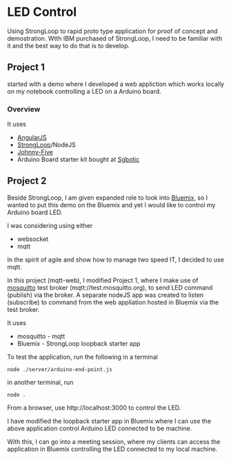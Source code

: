 # LED Control

Using StrongLoop to rapid proto type application for proof of concept and demostration.
Wtth IBM purchased of StrongLoop, I need to be familiar with it and the best way to do that is to develop.

## Project 1
started with a demo where I developed a web appliction which works locally on my notebook controlling a LED on a Arduino board.

### Overview
It uses
- [AngularJS](https://angularjs.org/)
- [StrongLoop](https://strongloop.com/)/NodeJS
- [Johnny-Five](http://johnny-five.io/)
- Arduino Board starter kit bought at [Sgbotic](http://www.sgbotic.com/)

## Project 2
Beside StrongLoop, I am given expanded role to look into [Bluemix](https://console.ng.bluemix.net/), so I wanted to put this demo on the Bluemix and yet I would like to control my Arduino board LED.

I was considering using either
- websocket
- mqtt

In the spirit of agile and show how to manage two speed IT, I decided to use mqtt.

In this project (mqtt-web), I modified Project 1, where I make use of [mosquitto](http://mosquitto.org/) test broker (mqtt://test.mosquitto.org), to send LED command (publish) via the broker. A separate nodeJS app was created to listen (subscribe) to command from the web appliation hosted in Bluemix via the test broker.

It uses
- mosquitto - mqtt
- Bluemix - StrongLoop loopback starter app

To test the application,
run the following in a terminal

    node ./server/arduino-end-point.js

in another terminal, run

    node .

From a browser, use http://localhost:3000 to control the LED.

I have modified the loopback starter app in Bluemix where I can use the above application control Arduino LED connected to be machine.

With this, I can go into a meeting session, where my clients can access the application in Bluemix controlling the LED connected to my local machine.
